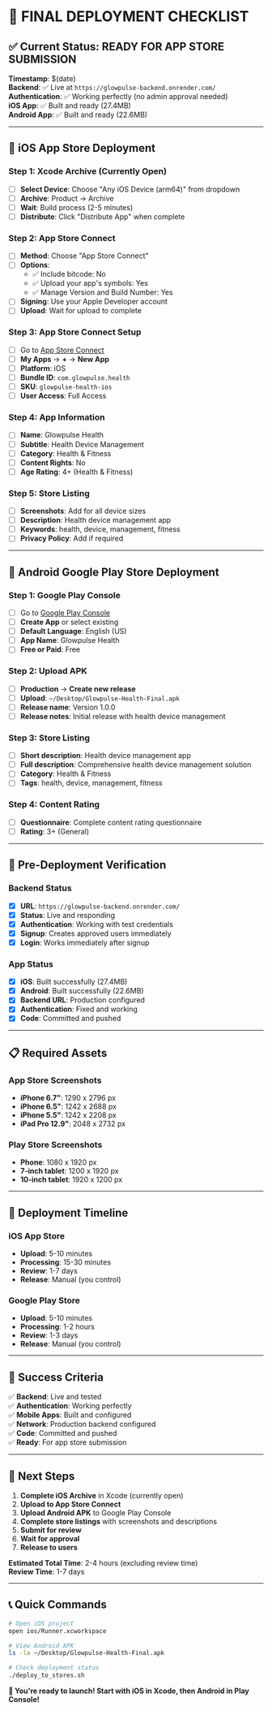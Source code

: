 # 🚀 FINAL DEPLOYMENT CHECKLIST

## ✅ **Current Status: READY FOR APP STORE SUBMISSION**

**Timestamp**: $(date)  
**Backend**: ✅ Live at `https://glowpulse-backend.onrender.com/`  
**Authentication**: ✅ Working perfectly (no admin approval needed)  
**iOS App**: ✅ Built and ready (27.4MB)  
**Android App**: ✅ Built and ready (22.6MB)  

---

## 📱 **iOS App Store Deployment**

### **Step 1: Xcode Archive (Currently Open)**
- [ ] **Select Device**: Choose "Any iOS Device (arm64)" from dropdown
- [ ] **Archive**: Product → Archive
- [ ] **Wait**: Build process (2-5 minutes)
- [ ] **Distribute**: Click "Distribute App" when complete

### **Step 2: App Store Connect**
- [ ] **Method**: Choose "App Store Connect"
- [ ] **Options**: 
  - ✅ Include bitcode: No
  - ✅ Upload your app's symbols: Yes
  - ✅ Manage Version and Build Number: Yes
- [ ] **Signing**: Use your Apple Developer account
- [ ] **Upload**: Wait for upload to complete

### **Step 3: App Store Connect Setup**
- [ ] Go to [App Store Connect](https://appstoreconnect.apple.com)
- [ ] **My Apps** → **+** → **New App**
- [ ] **Platform**: iOS
- [ ] **Bundle ID**: `com.glowpulse.health`
- [ ] **SKU**: `glowpulse-health-ios`
- [ ] **User Access**: Full Access

### **Step 4: App Information**
- [ ] **Name**: Glowpulse Health
- [ ] **Subtitle**: Health Device Management
- [ ] **Category**: Health & Fitness
- [ ] **Content Rights**: No
- [ ] **Age Rating**: 4+ (Health & Fitness)

### **Step 5: Store Listing**
- [ ] **Screenshots**: Add for all device sizes
- [ ] **Description**: Health device management app
- [ ] **Keywords**: health, device, management, fitness
- [ ] **Privacy Policy**: Add if required

---

## 🤖 **Android Google Play Store Deployment**

### **Step 1: Google Play Console**
- [ ] Go to [Google Play Console](https://play.google.com/console)
- [ ] **Create App** or select existing
- [ ] **Default Language**: English (US)
- [ ] **App Name**: Glowpulse Health
- [ ] **Free or Paid**: Free

### **Step 2: Upload APK**
- [ ] **Production** → **Create new release**
- [ ] **Upload**: `~/Desktop/Glowpulse-Health-Final.apk`
- [ ] **Release name**: Version 1.0.0
- [ ] **Release notes**: Initial release with health device management

### **Step 3: Store Listing**
- [ ] **Short description**: Health device management app
- [ ] **Full description**: Comprehensive health device management solution
- [ ] **Category**: Health & Fitness
- [ ] **Tags**: health, device, management, fitness

### **Step 4: Content Rating**
- [ ] **Questionnaire**: Complete content rating questionnaire
- [ ] **Rating**: 3+ (General)

---

## 🔧 **Pre-Deployment Verification**

### **Backend Status**
- [x] **URL**: `https://glowpulse-backend.onrender.com/`
- [x] **Status**: Live and responding
- [x] **Authentication**: Working with test credentials
- [x] **Signup**: Creates approved users immediately
- [x] **Login**: Works immediately after signup

### **App Status**
- [x] **iOS**: Built successfully (27.4MB)
- [x] **Android**: Built successfully (22.6MB)
- [x] **Backend URL**: Production configured
- [x] **Authentication**: Fixed and working
- [x] **Code**: Committed and pushed

---

## 📋 **Required Assets**

### **App Store Screenshots**
- **iPhone 6.7"**: 1290 x 2796 px
- **iPhone 6.5"**: 1242 x 2688 px
- **iPhone 5.5"**: 1242 x 2208 px
- **iPad Pro 12.9"**: 2048 x 2732 px

### **Play Store Screenshots**
- **Phone**: 1080 x 1920 px
- **7-inch tablet**: 1200 x 1920 px
- **10-inch tablet**: 1920 x 1200 px

---

## 🎯 **Deployment Timeline**

### **iOS App Store**
- **Upload**: 5-10 minutes
- **Processing**: 15-30 minutes
- **Review**: 1-7 days
- **Release**: Manual (you control)

### **Google Play Store**
- **Upload**: 5-10 minutes
- **Processing**: 1-2 hours
- **Review**: 1-3 days
- **Release**: Manual (you control)

---

## 🎊 **Success Criteria**

✅ **Backend**: Live and tested  
✅ **Authentication**: Working perfectly  
✅ **Mobile Apps**: Built and configured  
✅ **Network**: Production backend configured  
✅ **Code**: Committed and pushed  
✅ **Ready**: For app store submission  

---

## 🚀 **Next Steps**

1. **Complete iOS Archive** in Xcode (currently open)
2. **Upload to App Store Connect**
3. **Upload Android APK** to Google Play Console
4. **Complete store listings** with screenshots and descriptions
5. **Submit for review**
6. **Wait for approval**
7. **Release to users**

**Estimated Total Time**: 2-4 hours (excluding review time)  
**Review Time**: 1-7 days  

---

## 📞 **Quick Commands**

```bash
# Open iOS project
open ios/Runner.xcworkspace

# View Android APK
ls -la ~/Desktop/Glowpulse-Health-Final.apk

# Check deployment status
./deploy_to_stores.sh
```

**🎉 You're ready to launch! Start with iOS in Xcode, then Android in Play Console!**
